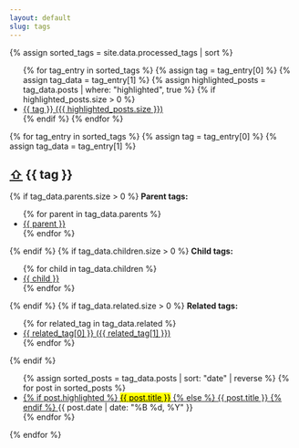 ```yaml
---
layout: default
slug: tags
---
```

{% assign sorted_tags = site.data.processed_tags | sort %}

<aside class="tag-list" aria-label="List of all tags">
    <ul>
        {% for tag_entry in sorted_tags %}
        {% assign tag = tag_entry[0] %}
        {% assign tag_data = tag_entry[1] %}
        {% assign highlighted_posts = tag_data.posts | where: "highlighted", true %}
        {% if highlighted_posts.size > 0 %}
        <li>
            <a href="#{{ tag | slugify }}" aria-label="Tag {{ tag }} with {{ highlighted_posts.size }} highlighted posts">
                {{ tag }} ({{ highlighted_posts.size }})
            </a>
        </li>
        {% endif %}
        {% endfor %}
    </ul>
</aside>

<div class="tagged-posts">
    {% for tag_entry in sorted_tags %}
    {% assign tag = tag_entry[0] %}
    {% assign tag_data = tag_entry[1] %}
    <aside id="{{ tag | slugify }}" aria-labelledby="{{ tag | slugify }}-heading">
        <h2 id="{{ tag | slugify }}-heading">
            <a href="#" class="back-to-top" aria-label="Back to top">⇧</a>
            {{ tag }}
        </h2>
        {% if tag_data.parents.size > 0 %}
        <strong>Parent tags:</strong>
        <ul>
            {% for parent in tag_data.parents %}
            <li>
                <a href="#{{ parent | slugify }}" aria-label="Parent tag {{ parent }}">{{ parent }}</a>
            </li>
            {% endfor %}
        </ul>
        {% endif %}
        {% if tag_data.children.size > 0 %}
        <strong>Child tags:</strong>
        <ul>
            {% for child in tag_data.children %}
            <li>
                <a href="#{{ child | slugify }}" aria-label="Child tag {{ child }}">{{ child }}</a>
            </li>
            {% endfor %}
        </ul>
        {% endif %}
        {% if tag_data.related.size > 0 %}
        <strong>Related tags:</strong>
        <ul>
            {% for related_tag in tag_data.related %}
            <li>
                <a href="#{{ related_tag[0] | slugify }}" aria-label="Related tag {{ related_tag[0] }}">
                    {{ related_tag[0] }} ({{ related_tag[1] }})
                </a>
            </li>
            {% endfor %}
        </ul>
        {% endif %}
        <ul>
            {% assign sorted_posts = tag_data.posts | sort: "date" | reverse %}
            {% for post in sorted_posts %}
            <li>
                <a href="{{ post.url }}">
                    {% if post.highlighted %}
                    <mark>{{ post.title }}</mark>
                    {% else %}
                    {{ post.title }}
                    {% endif %}
                </a>
                <time datetime="{{ post.date | date_to_xmlschema }}">{{ post.date | date: "%B %d, %Y" }}</time>
            </li>
            {% endfor %}
        </ul>
    </aside>
    {% endfor %}
</div>
